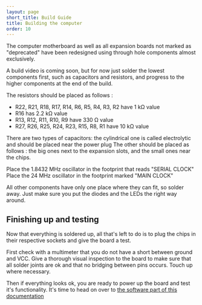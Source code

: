 ```yaml
---
layout: page
short_title: Build Guide
title: Building the computer
order: 10
---
```


The computer motherboard as well as all expansion boards not marked as "deprecated" have been redesigned using through hole components almost exclusively.

A build video is coming soon, but for now just solder the lowest components first, such as capacitors and resistors, and progress to the higher components at the end of the build.

The resistors should be placed as follows : 

 - R22, R21, R18, R17, R14, R6, R5, R4, R3, R2 have 1 kΩ value
 - R16 has 2.2 kΩ value
 - R13, R12, R11, R10, R9 have 330 Ω value
 - R27, R26, R25, R24, R23, R15, R8, R1 have 10 kΩ value

There are two types of capacitors: the cylindrical one is called electrolytic and should be placed near the power plug
The other should be placed as follows : the big ones next to the expansion slots, and the small ones near the chips.

Place the 1.8432 MHz oscillator in the footprint that reads "SERIAL CLOCK"
Place the 24 MHz oscillator in the footprint marked "MAIN CLOCK"

All other components have only one place where they can fit, so solder away. Just make sure you put the diodes and the LEDs the right way around.

## Finishing up and testing

Now that everything is soldered up, all that's left to do is to plug the chips in their respective sockets and give the board a test.

First check with a multimeter that you do not have a short between ground and VCC. Give a thorough visual inspection to the board to make sure that all solder joints are ok and that no bridging between pins occurs. Touch up where necessary.

Then if everything looks ok, you are ready to power up the board and test it's functionality. It's time to head on over to [the software part of this documentation](/Software)

